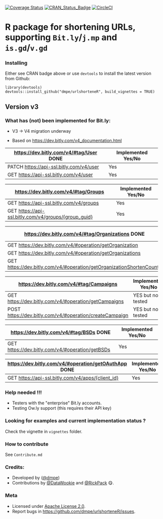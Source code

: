 [![Coverage Status](https://coveralls.io/repos/dmpe/urlshorteneR/badge.svg?branch=master&service=github)](https://coveralls.io/github/dmpe/urlshorteneR?branch=master)
[![CRAN_Status_Badge](http://www.r-pkg.org/badges/version/urlshorteneR)](http://cran.r-project.org/package=urlshorteneR)
[![CircleCI](https://circleci.com/gh/dmpe/urlshorteneR/tree/master.svg?style=svg)](https://circleci.com/gh/dmpe/urlshorteneR/tree/master)

R package for shortening URLs, supporting `Bit.ly`/`j.mp` and `is.gd`/`v.gd`
=======

### Installing

Either see CRAN badge above or use `devtools` to install the latest version from Github:

```
library(devtools)
devtools::install_github("dmpe/urlshorteneR", build_vignettes = TRUE)
```

## Version v3

### What has (not) been implemented for Bit.ly:

- V3 -> V4 migration underway

- Based on <https://dev.bitly.com/v4_documentation.html>

<https://dev.bitly.com/v4/#tag/User> DONE | Implemented Yes/No
------------- | -------------
PATCH https://api-ssl.bitly.com/v4/user | Yes
GET https://api-ssl.bitly.com/v4/user | Yes

<https://dev.bitly.com/v4/#tag/Groups>  | Implemented Yes/No
------------- | -------------
GET https://api-ssl.bitly.com/v4/groups | Yes
GET https://api-ssl.bitly.com/v4/groups/{group_guid}  | Yes

<https://dev.bitly.com/v4/#tag/Organizations> DONE | Implemented Yes/No
------------- | -------------
GET https://dev.bitly.com/v4/#operation/getOrganization | Yes
GET https://dev.bitly.com/v4/#operation/getOrganizations | Yes
GET https://dev.bitly.com/v4/#operation/getOrganizationShortenCounts | Yes

<https://dev.bitly.com/v4/#tag/Campaigns> | Implemented Yes/No
------------- | -------------
GET https://dev.bitly.com/v4/#operation/getCampaigns | YES but not tested
POST https://dev.bitly.com/v4/#operation/createCampaign | YES but not tested

<https://dev.bitly.com/v4/#tag/BSDs> DONE | Implemented Yes/No
------------- | -------------
GET https://dev.bitly.com/v4/#operation/getBSDs | Yes

<https://dev.bitly.com/v4/#operation/getOAuthApp> DONE | Implemented Yes/No 
------------- | ------------- 
GET https://api-ssl.bitly.com/v4/apps/{client_id} | Yes 


### Help needed !!!

- Testers with the "enterprise" Bit.ly accounts. 
- Testing Ow.ly support (this requires their API key)

### Looking for examples and current implementation status ?

Check the vignette in `vignettes` folder.

### How to contribute 

See `Contribute.md`

### Credits:

- Developed by ([@dmpe](https://www.github.com/dmpe))
- Contributions by [@DataWookie](https://github.com/DataWookie) and [@RickPack](https://github.com/RickPack) :yum:. 

### Meta

- Licensed under [Apache License 2.0](https://tldrlegal.com/license/apache-license-2.0-%28apache-2.0%29).
- Report bugs in <https://github.com/dmpe/urlshorteneR/issues>.


